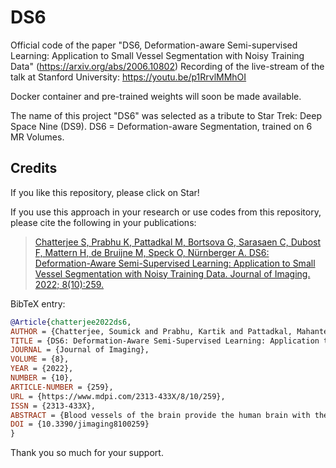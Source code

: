 # DS6
Official code of the paper "DS6, Deformation-aware Semi-supervised Learning: Application to Small Vessel Segmentation with Noisy Training Data" (https://arxiv.org/abs/2006.10802)
Recording of the live-stream of the talk at Stanford University: https://youtu.be/p1RrvlMMhOI

Docker container and pre-trained weights will soon be made available.

The name of this project "DS6" was selected as a tribute to Star Trek: Deep Space Nine (DS9).
DS6 = Deformation-aware Segmentation, trained on 6 MR Volumes. 

## Credits

If you like this repository, please click on Star!

If you use this approach in your research or use codes from this repository, please cite the following in your publications:

> [Chatterjee S, Prabhu K, Pattadkal M, Bortsova G, Sarasaen C, Dubost F, Mattern H, de Bruijne M, Speck O, Nürnberger A. DS6: Deformation-Aware Semi-Supervised Learning: Application to Small Vessel Segmentation with Noisy Training Data. Journal of Imaging. 2022; 8(10):259.](https://doi.org/10.3390/jimaging8100259)

BibTeX entry:

```bibtex
@Article{chatterjee2022ds6,
AUTHOR = {Chatterjee, Soumick and Prabhu, Kartik and Pattadkal, Mahantesh and Bortsova, Gerda and Sarasaen, Chompunuch and Dubost, Florian and Mattern, Hendrik and de Bruijne, Marleen and Speck, Oliver and Nürnberger, Andreas},
TITLE = {DS6: Deformation-Aware Semi-Supervised Learning: Application to Small Vessel Segmentation with Noisy Training Data},
JOURNAL = {Journal of Imaging},
VOLUME = {8},
YEAR = {2022},
NUMBER = {10},
ARTICLE-NUMBER = {259},
URL = {https://www.mdpi.com/2313-433X/8/10/259},
ISSN = {2313-433X},
ABSTRACT = {Blood vessels of the brain provide the human brain with the required nutrients and oxygen. As a vulnerable part of the cerebral blood supply, pathology of small vessels can cause serious problems such as Cerebral Small Vessel Diseases (CSVD). It has also been shown that CSVD is related to neurodegeneration, such as Alzheimer&rsquo;s disease. With the advancement of 7 Tesla MRI systems, higher spatial image resolution can be achieved, enabling the depiction of very small vessels in the brain. Non-Deep Learning-based approaches for vessel segmentation, e.g., Frangi&rsquo;s vessel enhancement with subsequent thresholding, are capable of segmenting medium to large vessels but often fail to segment small vessels. The sensitivity of these methods to small vessels can be increased by extensive parameter tuning or by manual corrections, albeit making them time-consuming, laborious, and not feasible for larger datasets. This paper proposes a deep learning architecture to automatically segment small vessels in 7 Tesla 3D Time-of-Flight (ToF) Magnetic Resonance Angiography (MRA) data. The algorithm was trained and evaluated on a small imperfect semi-automatically segmented dataset of only 11 subjects; using six for training, two for validation, and three for testing. The deep learning model based on U-Net Multi-Scale Supervision was trained using the training subset and was made equivariant to elastic deformations in a self-supervised manner using deformation-aware learning to improve the generalisation performance. The proposed technique was evaluated quantitatively and qualitatively against the test set and achieved a Dice score of 80.44 &plusmn; 0.83. Furthermore, the result of the proposed method was compared against a selected manually segmented region (62.07 resultant Dice) and has shown a considerable improvement (18.98%) with deformation-aware learning.},
DOI = {10.3390/jimaging8100259}
}

```
Thank you so much for your support.

